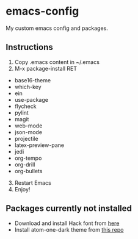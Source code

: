 # emacs-config
My custom emacs config and packages.
## Instructions
1. Copy .emacs content in ~/.emacs
2. M-x package-install RET
- base16-theme 
- which-key 
- ein 
- use-package 
- flycheck 
- pylint
- magit
- web-mode
- json-mode
- projectile
- latex-preview-pane
- jedi
- org-tempo
- org-drill
- org-bullets
3. Restart Emacs
4. Enjoy!
## Packages currently not installed
- Download and install Hack font from [here](https://sourcefoundry.org/hack/)
- Install atom-one-dark theme from [this repo](https://github.com/jonathanchu/atom-one-dark-theme)
